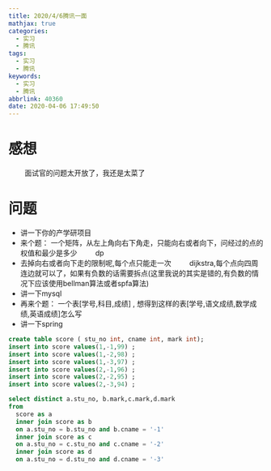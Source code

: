 ```yaml
---
title: 2020/4/6腾讯一面
mathjax: true
categories:
  - 实习
  - 腾讯
tags:
  - 实习
  - 腾讯
keywords:
  - 实习
  - 腾讯
abbrlink: 40360
date: 2020-04-06 17:49:50
---
```


# 感想
&emsp;&emsp; 面试官的问题太开放了，我还是太菜了

# 问题
- 讲一下你的产学研项目
- 来个题： 一个矩阵，从左上角向右下角走，只能向右或者向下，问经过的点的权值和最少是多少
&emsp;&emsp; dp
- 去掉向右或者向下走的限制呢,每个点只能走一次
&emsp;&emsp; dijkstra,每个点向四周连边就可以了，如果有负数的话需要拆点(这里我说的其实是错的,有负数的情况下应该使用bellman算法或者spfa算法)
- 讲一下mysql
- 再来个题： 一个表[学号,科目,成绩] , 想得到这样的表[学号,语文成绩,数学成绩,英语成绩]怎么写
- 讲一下spring

```sql
create table score ( stu_no int, cname int, mark int);
insert into score values(1,-1,99) ;
insert into score values(1,-2,98) ;
insert into score values(1,-3,97) ;
insert into score values(2,-1,96) ;
insert into score values(2,-2,95) ;
insert into score values(2,-3,94) ;
```

```sql
select distinct a.stu_no, b.mark,c.mark,d.mark
from 
  score as a
  inner join score as b 
  on a.stu_no = b.stu_no and b.cname = '-1'
  inner join score as c
  on a.stu_no = c.stu_no and c.cname = '-2'
  inner join score as d
  on a.stu_no = d.stu_no and d.cname = '-3'
```
